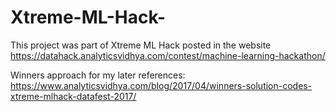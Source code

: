 # Xtreme-ML-Hack-
This project was part of Xtreme ML Hack posted in the website 
https://datahack.analyticsvidhya.com/contest/machine-learning-hackathon/

Winners approach for my later references:
https://www.analyticsvidhya.com/blog/2017/04/winners-solution-codes-xtreme-mlhack-datafest-2017/
